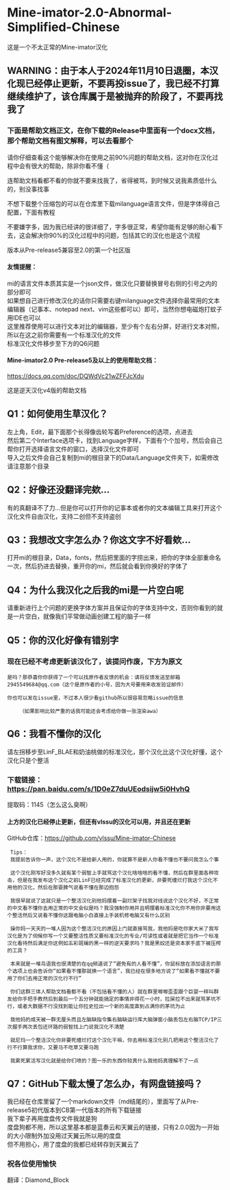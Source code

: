 # Mine-imator-2.0-Abnormal-Simplified-Chinese
这是一个不太正常的Mine-imator汉化     

## WARNING：由于本人于2024年11月10日退圈，本汉化现已经停止更新，不要再投issue了，我已经不打算继续维护了，该仓库属于是被抛弃的阶段了，不要再找我了  
### 下面是帮助文档正文，在你下载的Release中里面有一个docx文档，那个帮助文档有图文解释，可以去看那个  

请你仔细查看这个能够解决你在使用之前90%问题的帮助文档，这对你在汉化过程中会有很大的帮助，除非你看不懂（     

连帮助文档看都不看的你就不要来找我了，省得被骂，到时候又说我素质低什么的，别没事找事  

不想下载整个压缩包的可以在仓库里下载milanguage语言文件，但是字体得自己配置，下面有教程  

不要嫌字多，因为我已经讲的很详细了，字多很正常，希望你能有足够的耐心看下去，这会解决你90%的汉化过程中的问题，包括其它的汉化也是这个流程  
 
版本从Pre-release5兼容至2.0的第一个社区版  
  
#### 友情提醒：  
mi的语言文件本质其实是一个json文件，做汉化只要替换冒号右侧的引号之内的部分即可  
如果想自己进行修改汉化的话你只需要右键milanguage文件选择你最常用的文本编辑器（记事本、notepad next、vim这些都可以）即可，当然你想电磁炮打蚊子用IDE也可以   
这里推荐使用可以进行文本对比的编辑器，至少有个左右分屏，好进行文本对照，所以在这之前你需要有一个标准汉化的文件  
标准汉化文件移步至下方的Q6问题  
  
#### Mine-imator2.0 Pre-release5及以上的使用帮助文档：  
https://docs.qq.com/doc/DQWdVc21wZFFJcXdu  
  
这是逆天汉化v4版的帮助文档  

## Q1：如何使用生草汉化？  

左上角，Edit，最下面那个长得像齿轮写着Preference的选项，点进去  
然后第二个Interface选项卡，找到Language字样，下面有个个加号，然后会自己帮你打开选择语言文件的窗口，选择汉化文件即可  
导入之后文件会自己复制到mi的根目录下的Data/Language文件夹下，如需修改请注意那个目录  
 
## Q2：好像还没翻译完欸...  

有的真翻译不了力...但是你可以打开你的记事本或者你的文本编辑工具来打开这个汉化文件自由汉化，支持二创但不支持盗创  

## Q3：我想改文字怎么办？你这文字不好看欸...  

打开mi的根目录，Data，fonts，然后把里面的字捞出来，把你的字体全部重命名一次，然后扔进去替换，重开你的mi，然后就会看到你换好的字体了  

## Q4：为什么我汉化之后我的mi是一片空白呢  

请重新进行上个问题的更换字体方案并且保证你的字体支持中文，否则你看到的就是一片空白，就像我们平常做动画创建工程的脑子一样  

## Q5：你的汉化好像有错别字  

### 现在已经不考虑更新该汉化了，该提问作废，下方为原文

	是吗？那恭喜你你获得了一个可以找原作者反馈的机会：请将反馈发送至邮箱2945549684@qq.com（这个是原作者的小号，因为大号要用来收发验证邮件）  

	你也可以发在issue里，不过本人很少看github所以很容易忽略issue的信息

		（如果影响比较严重的话我可能还会考虑给你做一张渲染awa）
 ## Q6：我看不懂你的汉化  
 
请左拐移步至LinF_BLAE和奶油桃做的标准汉化，那个汉化比这个汉化好懂，这个汉化只是个整活  

### 下载链接：https://pan.baidu.com/s/1D0eZ7duUEodsijw5i0HvhQ  

 提取码：1145（怎么这么臭啊）  

 #### 上方的汉化已经停止更新，但还有vlssu的汉化可以用，并且还在更新  
 GitHub仓库：https://github.com/vlssu/Mine-imator-Chinese  
  
     Tips：  
     我提前告诉你一声，这个汉化不是给新人用的，你就算不是新人你看不懂也不要问我怎么个事  
       
     这个汉化刚写好没多久就有某个弱智上手就骂这个汉化啥啥啥的看不懂，然后在群里面各种攻击，但是在我发布这个汉化之前LinF已经完成了标准汉化的更新，非要死缠烂打我这个汉化不用他的汉化，然后在那耍脾气说看不懂在那边抱怨  
       
     我很早就说了这就只是一个整活汉化别他妈摆着一副烂架子找我对线说这个汉化不好，不正常的中文看不懂你去用正常的中文会似是吗？我没强制你用并且明摆着标准汉化你不用你非要用这个整活然后又说看不懂你这跟电脑小白直接上手装机修电脑又有什么区别  
       
     操你妈一天天的一堆人因为这个整活汉化的原因上门就直接骂我，我他妈是吃你家大米了我写汉化是为了伺候你写一个又要整活性质又要标准汉化的专业/可读性或者就是把它当作一个标准汉化看待然后满足你这例如五彩斑斓的黑一样的逆天要求吗？我是黑奴还是资本家手底下被压榨的工具？  
       
     本来就是一堆鸟语我也很清楚的在qq频道说了“避免有的人看不懂”，你鼠标放在添加语言的那个选项上也会告诉你“如果看不懂那就换一个语言”，我已经在很多地方说了“如果看不懂就不要用了你们去用正常的汉化行不行”  
       
     你们这群三体人帮助文档看都不看（不包括看不懂的人）就在群里唧唧歪歪跟个巨婴一样叫群友给你手把手教然后到最后一个五分钟就能搞定的事情非得花一小时，拉屎拉不出来就骂茅坑不行，或者大数据不行没找到能让你拉史拉出一个新的高度直到占满你的茅坑为止  
       
     我他妈的成天被一群无厘头而且左脑缺指令集右脑缺运行库大脑弹窗小脑丢包左右脑TCP/IP三次握手两次丢包还环路的弱智找上门说我汉化不清楚  
       
     就尼玛一个整活汉化你非要死缠烂打这个汉化干嘛，你去用标准汉化别几把用这个整活汉化了行不行算我求你，又要马不吃草又要马跑  
       
     我累死累活写汉化就是给你们喷的？图一乐的东西你较真什么我他妈真理解不了一点  
  
## Q7：GitHub下载太慢了怎么办，有网盘链接吗？  
我已经在仓库里留了一个markdown文件（md结尾的），里面写了从Pre-release5初代版本到CB第一代版本的所有下载链接  
我下辈子再用度盘传文件我就是狗  
度盘狗都不用，所以这里基本都是蓝奏云和天翼云的链接，只有2.0.0因为一开始的大小限制外加没用过天翼云所以用的度盘  
但不用担心，用了度盘的我都已经转存到天翼云了  
  
### 祝各位使用愉快  

翻译：Diamond_Block
